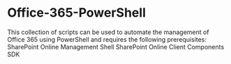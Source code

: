 # Office-365-PowerShell
This collection of scripts can be used to automate the management of Office 365 using PowerShell and requires the following prerequisites:
SharePoint Online Management Shell
SharePoint Online Client Components SDK

